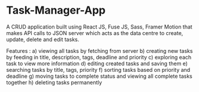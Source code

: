 # Task-Manager-App
A CRUD application built using React JS, Fuse JS, Sass, Framer Motion that makes API calls to JSON server which acts as the data centre to create, update, delete and edit tasks.

Features : 
a) viewing all tasks by fetching from server
b) creating new tasks by feeding in title, description, tags, deadline and priority
c) exploring each task to view more information
d) editing created tasks and saving them
e) searching tasks by title, tags, priority
f) sorting tasks based on priority and deadline
g) moving tasks to complete status and viewing all complete tasks together
h) deleting tasks permanently
